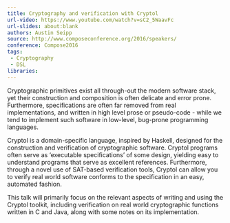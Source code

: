 ```yaml
---
title: Cryptography and verification with Cryptol
url-video: https://www.youtube.com/watch?v=sC2_5WaavFc
url-slides: about:blank
authors: Austin Seipp
source: http://www.composeconference.org/2016/speakers/
conference: Compose2016
tags: 
 - Cryptography
 - DSL
libraries: 
---
```


Cryptographic primitives exist all through-out the modern software stack, yet their construction and composition is often delicate and error prone. Furthermore, specifications are often far removed from real implementations, and written in high level prose or pseudo-code - while we tend to implement such software in low-level, bug-prone programming languages.

Cryptol is a domain-specific language, inspired by Haskell, designed for the construction and verification of cryptographic software. Cryptol programs often serve as ‘executable specifications’ of some design, yielding easy to understand programs that serve as excellent references. Furthermore, through a novel use of SAT-based verification tools, Cryptol can allow you to verify real world software conforms to the specification in an easy, automated fashion.

This talk will primarily focus on the relevant aspects of writing and using the Cryptol toolkit, including verification on real world cryptographic functions written in C and Java, along with some notes on its implementation.
